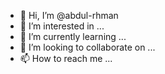- 👋 Hi, I’m @abdul-rhman
- 👀 I’m interested in ...
- 🌱 I’m currently learning ...
- 💞️ I’m looking to collaborate on ...
- 📫 How to reach me ...

<!---
abdul-rhman/abdul-rhman is a ✨ special ✨ repository because its `README.md` (this file) appears on your GitHub profile.
You can click the Preview link to take a look at your changes.
--->
